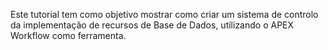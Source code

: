 Este tutorial tem como objetivo mostrar como criar um sistema de controlo da implementação de recursos de Base de Dados, utilizando o APEX Workflow como ferramenta.


